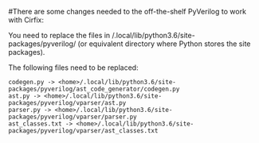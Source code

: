 #There are some changes needed to the off-the-shelf PyVerilog to work with Cirfix:

You need to replace the files in <home>/.local/lib/python3.6/site-packages/pyverilog/ (or equivalent directory where Python stores the site packages).
  
The following files need to be replaced:

    codegen.py -> <home>/.local/lib/python3.6/site-packages/pyverilog/ast_code_generator/codegen.py
    ast.py -> <home>/.local/lib/python3.6/site-packages/pyverilog/vparser/ast.py
    parser.py -> <home>/.local/lib/python3.6/site-packages/pyverilog/vparser/parser.py
    ast_classes.txt -> <home>/.local/lib/python3.6/site-packages/pyverilog/vparser/ast_classes.txt
